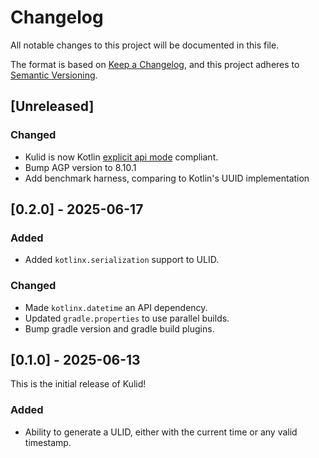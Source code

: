 # Changelog

All notable changes to this project will be documented in this file.

The format is based on [Keep a Changelog](https://keepachangelog.com/en/1.1.0/),
and this project adheres to [Semantic Versioning](https://semver.org/spec/v2.0.0.html).

## [Unreleased]

### Changed
- Kulid is now Kotlin [explicit api mode](https://kotlinlang.org/docs/api-guidelines-simplicity.html#use-explicit-api-mode) compliant.
- Bump AGP version to 8.10.1
- Add benchmark harness, comparing to Kotlin's UUID implementation

## [0.2.0] - 2025-06-17

### Added
- Added `kotlinx.serialization` support to ULID.

### Changed
- Made `kotlinx.datetime` an API dependency.
- Updated `gradle.properties` to use parallel builds.
- Bump gradle version and gradle build plugins.

## [0.1.0] - 2025-06-13

This is the initial release of Kulid!

### Added
- Ability to generate a ULID, either with the current time or any valid timestamp.
